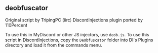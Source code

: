 ## deobfuscator
Original script by TripingPC (iirc)
DiscordInjections plugin ported by 110Percent

To use this in MyDiscord or other JS injectors, use `deob.js`.
To use this script in DiscordInjections, copy the `DeObfuscator` folder into DI's Plugins 
directory and load it from the commands menu.
